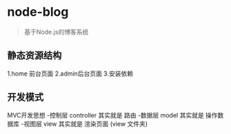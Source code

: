 # node-blog
> 基于Node.js的博客系统


## 静态资源结构
1.home 前台页面
2.admin后台页面
3.安装依赖

## 开发模式

MVC开发思想
-控制层 controller 其实就是 路由
-数据层 model  其实就是 操作数据库
-视图层 view 其实就是  渲染页面  (view 文件夹)

